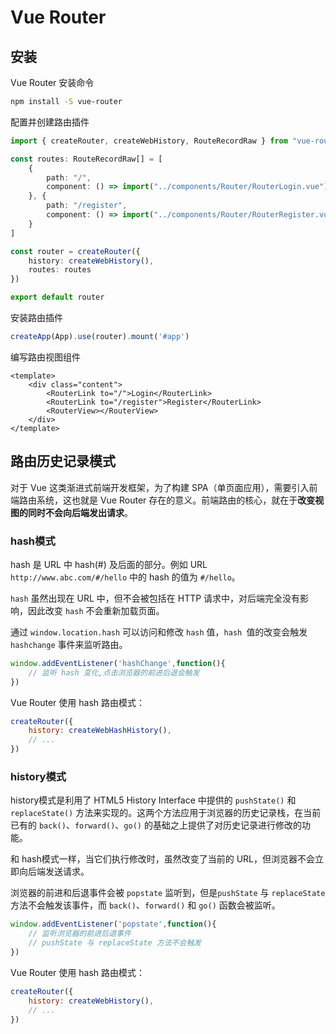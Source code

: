 # Vue Router

## 安装

Vue Router 安装命令

```bash
npm install -S vue-router
```

配置并创建路由插件

```ts
import { createRouter, createWebHistory, RouteRecordRaw } from "vue-router";

const routes: RouteRecordRaw[] = [
    {
        path: "/",
        component: () => import("../components/Router/RouterLogin.vue")
    }, {
        path: "/register",
        component: () => import("../components/Router/RouterRegister.vue")
    }
]

const router = createRouter({
    history: createWebHistory(),
    routes: routes
})

export default router
```

安装路由插件

```ts
createApp(App).use(router).mount('#app')
```

编写路由视图组件

```vue
<template>
    <div class="content">
        <RouterLink to="/">Login</RouterLink>
        <RouterLink to="/register">Register</RouterLink>
        <RouterView></RouterView>
    </div>
</template>
```

## 路由历史记录模式

对于 Vue 这类渐进式前端开发框架，为了构建 SPA（单页面应用），需要引入前端路由系统，这也就是 Vue Router 存在的意义。前端路由的核心，就在于**改变视图的同时不会向后端发出请求**。

### hash模式

hash 是 URL 中 hash(#) 及后面的部分。例如 URL `http://www.abc.com/#/hello` 中的 hash 的值为 `#/hello`。

`hash` 虽然出现在 URL 中，但不会被包括在 HTTP 请求中，对后端完全没有影响，因此改变 `hash` 不会重新加载页面。

通过 `window.location.hash` 可以访问和修改 `hash` 值，`hash `值的改变会触发 `hashchange` 事件来监听路由。

```js
window.addEventListener('hashChange',function(){
    // 监听 hash 变化,点击浏览器的前进后退会触发
})
```

Vue Router 使用 hash 路由模式：

```js
createRouter({
    history: createWebHashHistory(),
    // ...
})
```

### history模式

history模式是利用了 HTML5 History Interface 中提供的 `pushState()` 和 `replaceState()` 方法来实现的。这两个方法应用于浏览器的历史记录栈，在当前已有的 `back()`、`forward()`、`go()` 的基础之上提供了对历史记录进行修改的功能。

和 hash模式一样，当它们执行修改时，虽然改变了当前的 URL，但浏览器不会立即向后端发送请求。

浏览器的前进和后退事件会被 `popstate` 监听到，但是`pushState` 与 `replaceState` 方法不会触发该事件，而 `back()`、`forward()` 和 `go()` 函数会被监听。

```js
window.addEventListener('popstate',function(){
    // 监听浏览器的前进后退事件
    // pushState 与 replaceState 方法不会触发
})
```

Vue Router 使用 hash 路由模式：

```js
createRouter({
    history: createWebHistory(),
    // ...
})
```
